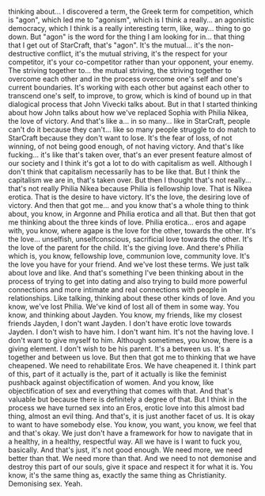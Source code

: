 thinking about... I discovered a term, the Greek term for competition, which is "agon",
which led me to "agonism", which is I think a really... an agonistic democracy, which
I think is a really interesting term, like, way... thing to go down. But "agon" is the
word for the thing I am looking for in... that thing that I get out of StarCraft, that's
"agon". It's the mutual... it's the non-destructive conflict, it's the mutual striving, it's the
respect for your competitor, it's your co-competitor rather than your opponent, your enemy. The
striving together to... the mutual striving, the striving together to overcome each other
and in the process overcome one's self and one's current boundaries. It's working with
each other but against each other to transcend one's self, to improve, to grow, which is
kind of bound up in that dialogical process that John Vivecki talks about. But in that
I started thinking about how John talks about how we've replaced Sophia with Philia Nikea,
the love of victory. And that's like a... in so many... like in StarCraft, people can't
do it because they can't... like so many people struggle to do match to StarCraft because
they don't want to lose. It's the fear of loss, of not winning, of not being good enough,
of not having victory. And that's like fucking... it's like that's taken over, that's an ever
present feature almost of our society and I think it's got a lot to do with capitalism
as well. Although I don't think that capitalism necessarily has to be like that. But I think
the capitalism we are in, that's taken over. But then I thought that's not really... that's
not really Philia Nikea because Philia is fellowship love. That is Nikea erotica. That
is the desire to have victory. It's the love, the desiring love of victory. And then that
got me... and you know that's a whole thing to think about, you know, in Argonne and Philia
erotica and all that. But then that got me thinking about the three kinds of love. Philia
erotica... eros and agape with, you know, where agape is the love for the other, towards the
other. It's the love... unselfish, unselfconscious, sacrificial love towards the other. It's the
love of the parent for the child. It's the giving love. And there's Philia which is,
you know, fellowship love, communion love, community love. It's the love you have for
your friend. And we've lost these terms. We just talk about love and like. And that's
something I've been thinking about in the process of trying to get into dating and also
trying to build more powerful connections and more intimate and real connections with
people in relationships. Like talking, thinking about these other kinds of love. And you know,
we've lost Philia. We've kind of lost all of them in some way. You know, and thinking
about Jayden. You know, my friends, like my closest friends Jayden, I don't want Jayden.
I don't have erotic love towards Jayden. I don't wish to have him. I don't want him.
It's not the having love. I don't want to give myself to him. Although sometimes, you
know, there is a giving element. I don't wish to be his parent. It's a between us. It's
a together and between us love. But then that got me to thinking that we have cheapened.
We need to rehabilitate Eros. We have cheapened it. I think part of this, part of it actually
is the, part of it actually is like the feminist pushback against objectification of women.
And you know, like objectification of sex and everything that comes with that. And that's
valuable but because there is definitely a degree of that. But I think in the process
we have turned sex into an Eros, erotic love into this almost bad thing, almost an evil
thing. And that's, it is just another facet of us. It is okay to want to have somebody
else. You know, you want, you know, we feel that and that's okay. We just don't have a
framework for how to navigate that in a healthy, in a healthy, respectful way. All we have
is I want to fuck you, basically. And that's just, it's not good enough. We need more,
we need better than that. We need more than that. And we need to not demonise and destroy
this part of our souls, give it space and respect it for what it is. You know, it's
the same thing as, exactly the same thing as Christianity. Demonising sex. Yeah.

